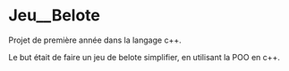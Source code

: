 # Jeu__Belote
Projet de première année dans la langage c++. 

Le but était de faire un jeu de belote simplifier, en utilisant la POO en c++.
